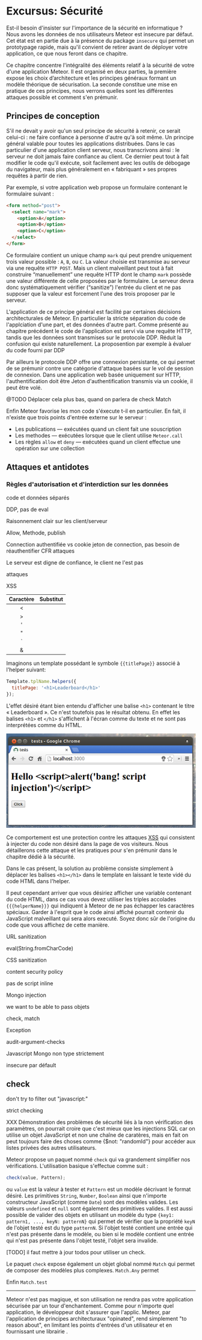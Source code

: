 # Excursus: Sécurité

Est-il besoin d'insister sur l'importance de la sécurité en informatique ? Nous avons les données de nos utilisateurs  Meteor est insecure par défaut. Cet état est en partie due à la présence du package `insecure` qui permet un prototypage rapide, mais qu'il convient de retirer avant de déployer votre application, ce que nous feront dans ce chapitre.

Ce chapitre concentre l'intégralité des éléments relatif à la sécurité de votre d'une application Meteor. Il est organisé en deux parties, la première expose les choix d’architecture et les principes généraux formant un modèle théorique de sécurisation. La seconde  constitue une mise en pratique de ces principes, nous verrons quelles sont les différentes attaques possible et comment s'en prémunir.

## Principes de conception

S'il ne devait y avoir qu'un seul principe de sécurité à retenir, ce serait celui-ci : ne faire confiance à personne d'autre qu'à soit même. Un principe général valable pour toutes les applications distribuées. Dans le cas particulier d'une application client serveur, nous transcrivons ainsi : le serveur ne doit jamais faire confiance au client. Ce dernier peut tout à fait modifier le code qu'il exécute, soit facilement avec les outils de débogage du navigateur, mais plus généralement en « fabriquant » ses propres requêtes à partir de rien.

Par exemple, si votre application web propose un formulaire contenant le formulaire suivant :

```html
<form method="post">
  <select name="mark">
    <option>A</option>
    <option>B</option>
    <option>C</option>
  </select>
</form>
```

Ce formulaire contient un unique champ `mark` qui peut prendre uniquement trois valeur possible : `A`, `B`, ou `C`. La valeur choisie est transmise au serveur via une requête `HTTP POST`. Mais un client malveillant peut tout à fait construire “manuellement” une requête HTTP dont le champ `mark` possède une valeur différente de celle proposées par le formulaire. Le serveur devra donc systématiquement vérifier (“sanitize”) l'entrée du client et ne pas supposer que la valeur est forcement l'une des trois proposer par le serveur.

L'application de ce principe général est facilité par certaines décisions architecturales de Meteor. En particulier la stricte séparation du code de l'applciation d'une part, et des données d'autre part. Comme présenté au chapitre précédent le code de l'application est servi via une requête HTTP, tandis que les données sont transmises sur le protocole DDP. Réduit la confusion qui existe naturellement. La proposention par exemple à évaluer du code fourni par DDP

Par ailleurs le protocole DDP offre une connexion persistante, ce qui permet de se prémunir contre une catégorie d'attaque basées sur le vol de session de connexion. Dans une application web basée uniquement sur HTTP, l'authentification doit être Jeton d'authentification transmis via un cookie, il peut être volé.

@TODO Déplacer cela plus bas, quand on parlera de check Match

Enfin Meteor favorise les mon code s'éxecute t-il en particulier. En fait, il n'existe que trois points d'entrée externe sur le serveur :

* Les publications — exécutées quand un client fait une souscription
* Les methodes — exécutées lorsque que le client utilise `Meteor.call`
* Les règles `allow` et `deny` — exécutées quand un client effectue une opération sur une collection

## Attaques et antidotes

### Règles d'autorisation et d'interdiction sur les données

code et données séparés

DDP, pas de eval

Raisonnement clair sur les client/serveur

Allow, Methode, publish

Connection authentifiée
vs cookie jeton de connection, pas besoin de réauthentifier
CFR attaques


Le serveur est digne de confiance, le client ne l'est pas

attaques

XSS

| Caractère | Substitut |
| :--------:|:---------:|
| <         |           |
| >         |           |
| '         |           |
| "         |           |
| `         |           |
| &         |           |


Imaginons un template possédant le symbole `{{titlePage}}` associé à l'helper suivant:

```javascript
Template.tplName.helpers({
  titlePage: '<h1>Leaderboard</h1>'
});
```

L'effet désiré étant bien entendu d'afficher une balise `<h1>` contenant le titre « Leaderboard ». Ce n'est toutefois pas le résultat obtenu. En effet les balises `<h1>` et `</h1>` s'affichent à l'écran comme du texte et ne sont pas interprétées comme du HTML.

![Tentative d'attaque XSS](img/xss.png)

Ce comportement est une protection contre les attaques [XSS](https://fr.wikipedia.org/wiki/Cross-site_scripting) qui consistent à injecter du code non désiré dans la page de vos visiteurs. Nous détaillerons cette attaque et les pratiques pour s'en prémunir dans le chapitre dédié à la sécurité.

Dans le cas présent, la solution au problème consiste simplement à déplacer les balises `<h1></h1>` dans le template en laissant le texte vidé du code HTML dans l'helper.

Il peut cependant arriver que vous désiriez afficher une variable contenant du code HTML, dans ce cas vous devez utiliser les triples accolades `{{{helperName}}}` qui indiquent à Meteor de ne pas échapper les caractères spéciaux. Garder à l'esprit que le code ainsi affiché pourrait contenir du JavaScript malveillant qui sera alors executé. Soyez donc sûr de l'origine du code que vous affichez de cette manière.

URL sanitization

eval(String.fromCharCode)

CSS sanitization

content security policy

pas de script inline

Mongo injection

we want to be able to pass objets

check, match

Exception

audit-argument-checks

Javascript Mongo non type strictement

insecure par défault

## check

don't try to filter out "javascript:"

strict checking

XXX Démonstration des problèmes de sécurité liés à la non vérification des paramètres, on pourrait croire que c'est mieux que les injections SQL car on utilise un objet JavaScript et non une chaîne de caratères, mais en fait on peut toujours faire des choses comme {$not: "randomId"} pour accéder aux listes privées des autres utilisateurs.

Meteor propose un paquet nommé `check` qui va grandement simplifier nos vérifications. L'utilisation basique s'effectue comme suit :

```javascript
check(value, Pattern);
```

ou `value` est la valeur à tester et `Pattern` est un modèle décrivant le format désiré. Les primitives `String`, `Number`, `Boolean` ainsi que n'importe constructeur JavaScript (comme `Date`) sont des modèles valides. Les valeurs `undefined` et `null` sont également des primitives valides. Il est aussi possible de valider des objets en utilisant un modèle du type `{key1: pattern1, ..., keyN: patternN}` qui permet de vérifier que la propriété `keyN` de l'objet testé est du type `patternN`. Si l'objet testé contient une entrée qui n'est pas présente dans le modèle, ou bien si le modèle contient une entrée qui n'est pas présente dans l'objet testé, l'objet sera invalide.

[TODO] il faut mettre à jour todos pour utiliser un check.

Le paquet `check` expose également un objet global nommé `Match` qui permet de composer des modèles plus complexes. `Match.Any` permet

Enfin `Match.test`

---


Meteor n'est pas magique, et son utilisation ne rendra pas votre application sécurisée par un tour d'enchantement. Comme pour n'importe quel application, le développeur doit s'assurer que l'applic. Meteor, par l'application de principes architecturaux "opinated", rend simplement "to reason about", en limitant les points d'entrées d'un utilisateur et en fournissant une librairie .
